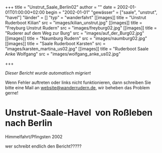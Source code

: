 +++
title = "Unstrut_Saale_Berlin02"
author = ""
date = 2002-01-01T01:00:00+02:00
begin = "2002-01-01"
"gewässer" = ["saale", "unstrut", "havel"]
"länder" = []
"typ" = "wanderfahrt"
[[images]]
title = "Unstrut Ruderboot Kilian"
src = "images/kilian_unstrut.jpg"
[[images]]
title = "Freyburg Unstrut Rudern"
src = "images/freyburg02.jpg"
[[images]]
title = "Ruderer auf dem Weg zur Burg"
src = "images/auf_der_Burg02.jpg"
[[images]]
title = "Naumburg Rudern"
src = "images/naumburg02.jpg"
[[images]]
title = "Saale Ruderboot Karsten"
src = "images/karsten_martina_us02.jpg"
[[images]]
title = "Ruderboot Saale Anke Wolfgang"
src = "images/wolfgang_anke_us02.jpg"

+++


*Dieser Bericht wurde automatisch migriert*

Wenn Fehler auftreten oder links nicht funktionieren, dann schreiben Sie bitte eine Mail an website@wanderrudern.de, wir beheben das Problem gerne!



# Unstrut-Saale-Havel  von Roßleben nach Berlin


Himmelfahrt/Pfingsten 2002

wer schreibt endlich den Bericht?????